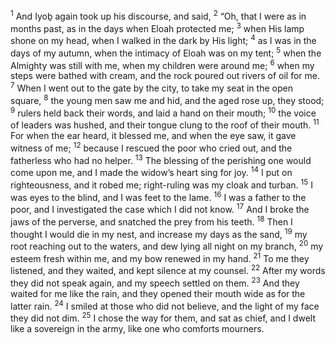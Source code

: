 <sup>1</sup> And Iyoḇ again took up his discourse, and said,
<sup>2</sup> “Oh, that I were as in months past, as in the days when Eloah protected me;
<sup>3</sup> when His lamp shone on my head, when I walked in the dark by His light;
<sup>4</sup> as I was in the days of my autumn, when the intimacy of Eloah was on my tent;
<sup>5</sup> when the Almighty was still with me, when my children were around me;
<sup>6</sup> when my steps were bathed with cream, and the rock poured out rivers of oil for me.
<sup>7</sup> When I went out to the gate by the city, to take my seat in the open square,
<sup>8</sup> the young men saw me and hid, and the aged rose up, they stood;
<sup>9</sup> rulers held back their words, and laid a hand on their mouth;
<sup>10</sup> the voice of leaders was hushed, and their tongue clung to the roof of their mouth.
<sup>11</sup> For when the ear heard, it blessed me, and when the eye saw, it gave witness of me;
<sup>12</sup> because I rescued the poor who cried out, and the fatherless who had no helper.
<sup>13</sup> The blessing of the perishing one would come upon me, and I made the widow’s heart sing for joy.
<sup>14</sup> I put on righteousness, and it robed me; right-ruling was my cloak and turban.
<sup>15</sup> I was eyes to the blind, and I was feet to the lame.
<sup>16</sup> I was a father to the poor, and I investigated the case which I did not know.
<sup>17</sup> And I broke the jaws of the perverse, and snatched the prey from his teeth.
<sup>18</sup> Then I thought I would die in my nest, and increase my days as the sand,
<sup>19</sup> my root reaching out to the waters, and dew lying all night on my branch,
<sup>20</sup> my esteem fresh within me, and my bow renewed in my hand.
<sup>21</sup> To me they listened, and they waited, and kept silence at my counsel.
<sup>22</sup> After my words they did not speak again, and my speech settled on them.
<sup>23</sup> And they waited for me like the rain, and they opened their mouth wide as for the latter rain.
<sup>24</sup> I smiled at those who did not believe, and the light of my face they did not dim.
<sup>25</sup> I chose the way for them, and sat as chief, and I dwelt like a sovereign in the army, like one who comforts mourners.
